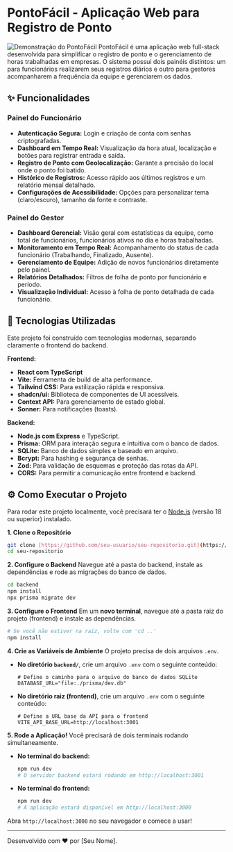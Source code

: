 # PontoFácil - Aplicação Web para Registro de Ponto

![Demonstração do PontoFácil](https://i.imgur.com/your-image-url.gif) PontoFácil é uma aplicação web full-stack desenvolvida para simplificar o registro de ponto e o gerenciamento de horas trabalhadas em empresas. O sistema possui dois painéis distintos: um para funcionários realizarem seus registros diários e outro para gestores acompanharem a frequência da equipe e gerenciarem os dados.

## ✨ Funcionalidades

### Painel do Funcionário
- **Autenticação Segura:** Login e criação de conta com senhas criptografadas.
- **Dashboard em Tempo Real:** Visualização da hora atual, localização e botões para registrar entrada e saída.
- **Registro de Ponto com Geolocalização:** Garante a precisão do local onde o ponto foi batido.
- **Histórico de Registros:** Acesso rápido aos últimos registros e um relatório mensal detalhado.
- **Configurações de Acessibilidade:** Opções para personalizar tema (claro/escuro), tamanho da fonte e contraste.

### Painel do Gestor
- **Dashboard Gerencial:** Visão geral com estatísticas da equipe, como total de funcionários, funcionários ativos no dia e horas trabalhadas.
- **Monitoramento em Tempo Real:** Acompanhamento do status de cada funcionário (Trabalhando, Finalizado, Ausente).
- **Gerenciamento de Equipe:** Adição de novos funcionários diretamente pelo painel.
- **Relatórios Detalhados:** Filtros de folha de ponto por funcionário e período.
- **Visualização Individual:** Acesso à folha de ponto detalhada de cada funcionário.

## 🚀 Tecnologias Utilizadas

Este projeto foi construído com tecnologias modernas, separando claramente o frontend do backend.

**Frontend:**
- **React com TypeScript**
- **Vite:** Ferramenta de build de alta performance.
- **Tailwind CSS:** Para estilização rápida e responsiva.
- **shadcn/ui:** Biblioteca de componentes de UI acessíveis.
- **Context API:** Para gerenciamento de estado global.
- **Sonner:** Para notificações (toasts).

**Backend:**
- **Node.js com Express** e TypeScript.
- **Prisma:** ORM para interação segura e intuitiva com o banco de dados.
- **SQLite:** Banco de dados simples e baseado em arquivo.
- **Bcrypt:** Para hashing e segurança de senhas.
- **Zod:** Para validação de esquemas e proteção das rotas da API.
- **CORS:** Para permitir a comunicação entre frontend e backend.

## ⚙️ Como Executar o Projeto

Para rodar este projeto localmente, você precisará ter o [Node.js](https://nodejs.org/) (versão 18 ou superior) instalado.

**1. Clone o Repositório**
```bash
git clone [https://github.com/seu-usuario/seu-repositorio.git](https://github.com/seu-usuario/seu-repositorio.git)
cd seu-repositorio
```

**2. Configure o Backend**
Navegue até a pasta do backend, instale as dependências e rode as migrações do banco de dados.

```bash
cd backend
npm install
npx prisma migrate dev
```

**3. Configure o Frontend**
Em um **novo terminal**, navegue até a pasta raiz do projeto (frontend) e instale as dependências.

```bash
# Se você não estiver na raiz, volte com 'cd ..'
npm install
```

**4. Crie as Variáveis de Ambiente**
O projeto precisa de dois arquivos `.env`.

* **No diretório `backend/`**, crie um arquivo `.env` com o seguinte conteúdo:
    ```
    # Define o caminho para o arquivo do banco de dados SQLite
    DATABASE_URL="file:./prisma/dev.db"
    ```
* **No diretório raiz (frontend)**, crie um arquivo `.env` com o seguinte conteúdo:
    ```
    # Define a URL base da API para o frontend
    VITE_API_BASE_URL=http://localhost:3001
    ```

**5. Rode a Aplicação!**
Você precisará de dois terminais rodando simultaneamente.

* **No terminal do backend:**
    ```bash
    npm run dev
    # O servidor backend estará rodando em http://localhost:3001
    ```
* **No terminal do frontend:**
    ```bash
    npm run dev
    # A aplicação estará disponível em http://localhost:3000
    ```

Abra `http://localhost:3000` no seu navegador e comece a usar!

---
Desenvolvido com ❤️ por [Seu Nome].
